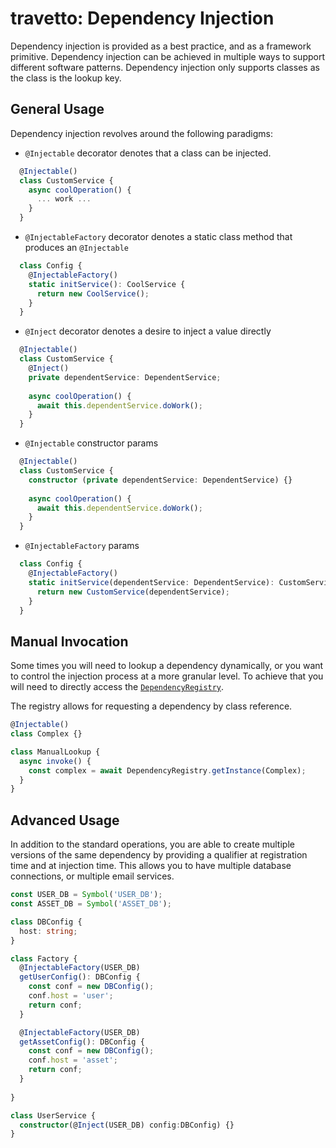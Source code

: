 travetto: Dependency Injection  
===
Dependency injection is provided as a best practice, and as a framework primitive. Dependency injection
can be achieved in multiple ways to support different software patterns. Dependency injection only supports
classes as the class is the lookup key.

## General Usage

Dependency injection revolves around the following paradigms:
* `@Injectable` decorator denotes that a class can be injected.
```typescript
  @Injectable()
  class CustomService {
    async coolOperation() {
      ... work ...
    }
  }
```
* `@InjectableFactory` decorator denotes a static class method that produces an `@Injectable`
```typescript
  class Config {
    @InjectableFactory()
    static initService(): CoolService {
      return new CoolService();
    }
  }
```
* `@Inject` decorator denotes a desire to inject a value directly
```typescript
  @Injectable()
  class CustomService {
    @Inject()
    private dependentService: DependentService;
    
    async coolOperation() {
      await this.dependentService.doWork();
    }
  }
```
* `@Injectable` constructor params
```typescript
  @Injectable()
  class CustomService {
    constructor (private dependentService: DependentService) {}
    
    async coolOperation() {
      await this.dependentService.doWork();
    }
  }
```
* `@InjectableFactory` params 
```typescript
  class Config {
    @InjectableFactory()
    static initService(dependentService: DependentService): CustomService {
      return new CustomService(dependentService);
    }
  }
```

## Manual Invocation
Some times you will need to lookup a dependency dynamically, or you want to control the injection process at a more granular level.
To achieve that you will need to directly access the [`DependencyRegistry`](./src/service/registry.ts).

The registry allows for requesting a dependency by class reference.

```typescript
@Injectable()
class Complex {}

class ManualLookup {
  async invoke() {
    const complex = await DependencyRegistry.getInstance(Complex);
  }
}
```

## Advanced Usage
In addition to the standard operations, you are able to create multiple versions of the same dependency by providing a qualifier at registration time and
at injection time.  This allows you to have multiple database connections, or multiple email services.

```typescript
const USER_DB = Symbol('USER_DB');
const ASSET_DB = Symbol('ASSET_DB');

class DBConfig {
  host: string;
}

class Factory {
  @InjectableFactory(USER_DB)
  getUserConfig(): DBConfig {
    const conf = new DBConfig();
    conf.host = 'user';
    return conf;
  }

  @InjectableFactory(USER_DB)
  getAssetConfig(): DBConfig {
    const conf = new DBConfig();
    conf.host = 'asset';
    return conf;
  }
  
}

class UserService {
  constructor(@Inject(USER_DB) config:DBConfig) {}
}
```

